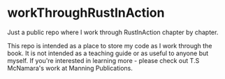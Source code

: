 # workThroughRustInAction
Just a public repo where I work through RustInAction chapter by chapter. 

This repo is intended as a place to store my code as I work through the book. It is not intended as a teaching guide or as useful to anyone but myself. If you're interested in learning more - please check out T.S McNamara's work at Manning Publications. 
